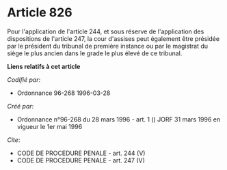 # Article 826

Pour l'application de l'article 244, et sous réserve de l'application des dispositions de l'article 247, la cour d'assises
peut également être présidée par le président du tribunal de première instance ou par le magistrat du siège le plus ancien
dans le grade le plus élevé de ce tribunal.

**Liens relatifs à cet article**

_Codifié par_:

  - Ordonnance 96-268 1996-03-28

_Créé par_:

  - Ordonnance n°96-268 du 28 mars 1996 - art. 1 () JORF 31 mars 1996 en vigueur le 1er mai 1996

_Cite_:

  - CODE DE PROCEDURE PENALE - art. 244 (V)
  - CODE DE PROCEDURE PENALE - art. 247 (V)
